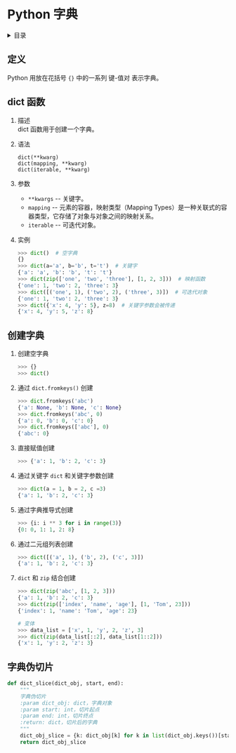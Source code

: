 # Python 字典

<!-- markdown="1" is required for GitHub Pages to render the TOC properly. -->
<details markdown="1">
<summary>目录</summary>

- [定义](#定义)
- [dict 函数](#dict-函数)
- [创建字典](#创建字典)
- [字典伪切片](#字典伪切片)

</details>

## 定义

Python 用放在花括号 `{}` 中的一系列 键-值对 表示字典。

## dict 函数

1. 描述  
   dict 函数用于创建一个字典。

2. 语法

   ```
   dict(**kwarg)
   dict(mapping, **kwarg)
   dict(iterable, **kwarg)
   ```

3. 参数

   - `**kwargs` -- 关键字。
   - `mapping` -- 元素的容器，映射类型（Mapping Types）是一种关联式的容器类型，它存储了对象与对象之间的映射关系。
   - `iterable` -- 可迭代对象。

4. 实例

   ```py
   >>> dict()  # 空字典
   {}
   >>> dict(a='a', b='b', t='t')  # 关键字
   {'a': 'a', 'b': 'b', 't': 't'}
   >>> dict(zip(['one', 'two', 'three'], [1, 2, 3]))  # 映射函数
   {'one': 1, 'two': 2, 'three': 3}
   >>> dict([('one', 1), ('two', 2), ('three', 3)])  # 可迭代对象
   {'one': 1, 'two': 2, 'three': 3}
   >>> dict({'x': 4, 'y': 5}, z=8)  # 关键字参数会被传递
   {'x': 4, 'y': 5, 'z': 8}
   ```

## 创建字典

1. 创建空字典

   ```py
   >>> {}
   >>> dict()
   ```

2. 通过 `dict.fromkeys()` 创建

   ```py
   >>> dict.fromkeys('abc')
   {'a': None, 'b': None, 'c': None}
   >>> dict.fromkeys('abc', 0)
   {'a': 0, 'b': 0, 'c': 0}
   >>> dict.fromkeys(['abc'], 0)
   {'abc': 0}
   ```

3. 直接赋值创建

   ```py
   >>> {'a': 1, 'b': 2, 'c': 3}
   ```

4. 通过关键字 `dict` 和关键字参数创建

   ```py
   >>> dict(a = 1, b = 2, c =3)
   {'a': 1, 'b': 2, 'c': 3}
   ```

5. 通过字典推导式创建

   ```py
   >>> {i: i ** 3 for i in range(3)}
   {0: 0, 1: 1, 2: 8}
   ```

6. 通过二元组列表创建

   ```py
   >>> dict([('a', 1), ('b', 2), ('c', 3)])
   {'a': 1, 'b': 2, 'c': 3}
   ```

7. `dict` 和 `zip` 结合创建

   ```py
   >>> dict(zip('abc', [1, 2, 3]))
   {'a': 1, 'b': 2, 'c': 3}
   >>> dict(zip(['index', 'name', 'age'], [1, 'Tom', 23]))
   {'index': 1, 'name': 'Tom', 'age': 23}

   # 变体
   >>> data_list = ['x', 1, 'y', 2, 'z', 3]
   >>> dict(zip(data_list[::2], data_list[1::2]))
   {'x': 1, 'y': 2, 'z': 3}
   ```

## 字典伪切片

```py
def dict_slice(dict_obj, start, end):
    """
    字典伪切片
    :param dict_obj: dict，字典对象
    :param start: int，切片起点
    :param end: int，切片终点
    :return: dict，切片后的字典
    """
    dict_obj_slice = {k: dict_obj[k] for k in list(dict_obj.keys())[start:end]}
    return dict_obj_slice
```

